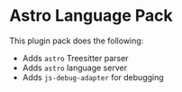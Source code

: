 # Astro Language Pack

This plugin pack does the following:

- Adds `astro` Treesitter parser
- Adds `astro` language server
- Adds `js-debug-adapter` for debugging

<!-- vim: set ft=markdown: -->